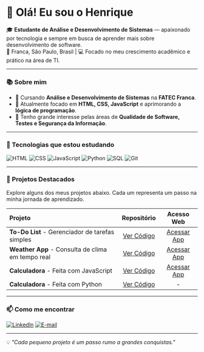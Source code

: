 # 👋 Olá! Eu sou o Henrique

🎓 **Estudante de Análise e Desenvolvimento de Sistemas** — apaixonado por tecnologia e sempre em busca de aprender mais sobre desenvolvimento de software.  
📍 Franca, São Paulo, Brasil | 💻 Focado no meu crescimento acadêmico e prático na área de TI.

---

### 📚 Sobre mim
- 📖 Cursando **Análise e Desenvolvimento de Sistemas** na **FATEC Franca**.
- 🚀 Atualmente focado em **HTML, CSS, JavaScript** e aprimorando a **lógica de programação**.
- 🧠 Tenho grande interesse pelas áreas de **Qualidade de Software, Testes e Segurança da Informação**.

---

### 🔧 Tecnologias que estou estudando
![HTML](https://img.shields.io/badge/HTML5-E34F26?style=for-the-badge&logo=html5&logoColor=white)
![CSS](https://img.shields.io/badge/CSS3-1572B6?style=for-the-badge&logo=css3&logoColor=white)
![JavaScript](https://img.shields.io/badge/JavaScript-F7DF1E?style=for-the-badge&logo=javascript&logoColor=black)
![Python](https://img.shields.io/badge/Python-3776AB?style=for-the-badge&logo=python&logoColor=white)
![SQL](https://img.shields.io/badge/SQL-4479A1?style=for-the-badge&logo=postgresql&logoColor=white)
![Git](https://img.shields.io/badge/GIT-F05032?style=for-the-badge&logo=git&logoColor=white)

---

### 📂 Projetos Destacados
Explore alguns dos meus projetos abaixo. Cada um representa um passo na minha jornada de aprendizado.

| Projeto | Repositório | Acesso Web |
| :--- | :---: | :---: |
| **To-Do List** - Gerenciador de tarefas simples | [Ver Código](https://github.com/Henrique-Silva-Leao/todo-list) | [Acessar App](https://henrique-silva-leao.github.io/todo-list/) |
| **Weather App** - Consulta de clima em tempo real | [Ver Código](https://github.com/Henrique-Silva-Leao/weather-app) | [Acessar App](https://henrique-silva-leao.github.io/weather-app/) |
| **Calculadora** - Feita com JavaScript | [Ver Código](https://github.com/Henrique-Silva-Leao/calculadora-javascript) | [Acessar App](https://henrique-silva-leao.github.io/calculadora-javascript/) |
| **Calculadora** - Feita com Python | [Ver Código](https://github.com/Henrique-Silva-Leao/calculadora-python) | - |

---

### 📫 Como me encontrar
[![LinkedIn](https://img.shields.io/badge/LinkedIn-0077B5?style=for-the-badge&logo=linkedin&logoColor=white)](https://www.linkedin.com/in/henrique-leao-782526319)
[![E-mail](https://img.shields.io/badge/Email-D14836?style=for-the-badge&logo=gmail&logoColor=white)](mailto:henriqueleao@proton.me)

---

💡 *"Cada pequeno projeto é um passo rumo a grandes conquistas."*
